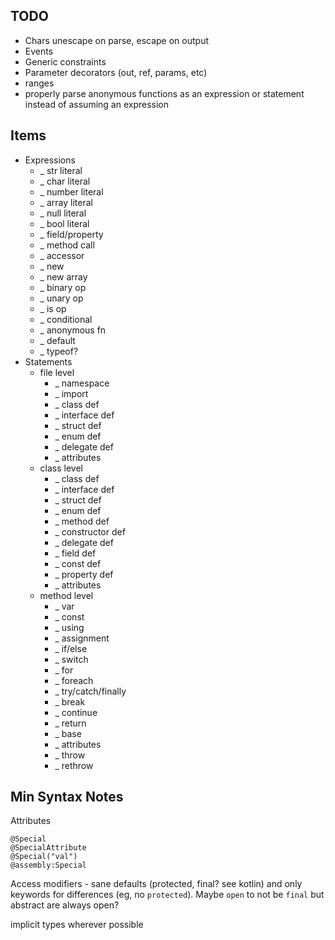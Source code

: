 ## TODO

* Chars unescape on parse, escape on output
* Events
* Generic constraints
* Parameter decorators (out, ref, params, etc)
* ranges
* properly parse anonymous functions as an expression or statement instead of assuming an expression

## Items

* Expressions
    * _ str literal
    * _ char literal
    * _ number literal
    * _ array literal
    * _ null literal
    * _ bool literal
    * _ field/property
    * _ method call
    * _ accessor
    * _ new
    * _ new array
    * _ binary op
    * _ unary op
    * _ is op
    * _ conditional
    * _ anonymous fn
    * _ default
    * _ typeof?
* Statements
    * file level
        * _ namespace
        * _ import
        * _ class def
        * _ interface def
        * _ struct def
        * _ enum def
        * _ delegate def
        * _ attributes
    * class level
        * _ class def
        * _ interface def
        * _ struct def
        * _ enum def
        * _ method def
        * _ constructor def
        * _ delegate def
        * _ field def
        * _ const def
        * _ property def
        * _ attributes
    * method level
        * _ var
        * _ const
        * _ using
        * _ assignment
        * _ if/else
        * _ switch
        * _ for
        * _ foreach
        * _ try/catch/finally
        * _ break
        * _ continue
        * _ return
        * _ base
        * _ attributes
        * _ throw
        * _ rethrow

## Min Syntax Notes

Attributes
```
@Special
@SpecialAttribute
@Special("val")
@assembly:Special
```


Access modifiers - sane defaults (protected, final? see kotlin) and only keywords for differences (eg, no `protected`). Maybe `open` to not be `final` but abstract are always open?


implicit types wherever possible
